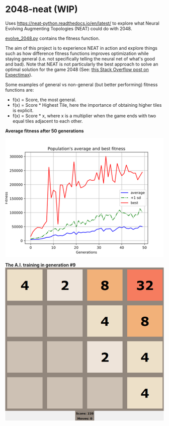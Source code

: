 # 2048-neat (WIP)

Uses https://neat-python.readthedocs.io/en/latest/ to explore what Neural Evolving Augmenting Topologies (NEAT) could do with 2048.

[evolve_2048.py](2048-neat/evolve_2048.py) contains the fitness function.

The aim of this project is to experience NEAT in action and explore things such as how difference fitness functions improves optimization while staying general (i.e. not specifically telling the neural net of what's good and bad). Note that NEAT is not particularly the best approach to solve an optimal solution for the game 2048 (See: [this Stack Overflow post on Expectimax](https://stackoverflow.com/questions/22342854/what-is-the-optimal-algorithm-for-the-game-2048)).

Some examples of general vs non-general (but better performing) fitness functions are:
* f(x) = Score, the most general.
* f(x) = Score * Highest Tile, here the importance of obtaining higher tiles is explicit.
* f(x) = Score * x, where x is a multiplier when the game ends with two equal tiles adjacent to each other.


**Average fitness after 50 generations**

![Average fitness after 50 generations](2048-neat/images/avg_fitness.svg)


**The A.I. training in generation #9**
![The A.I. training in generation #9](2048-neat/images/early_training.gif)
